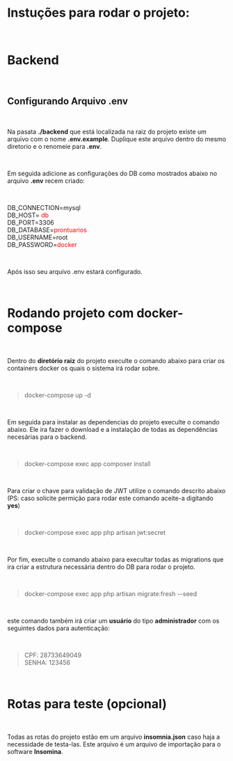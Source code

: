 # Instuções para rodar o projeto:

<br />

# Backend

<br />

## Configurando Arquivo .env

<br />

Na pasata <strong>./backend</strong> que está localizada na raiz do projeto existe um
arquivo com o nome <strong>.env.example</strong>. Duplique este arquivo dentro do mesmo
diretorio e o renomeie para <strong>.env</strong>.

<br/>

Em seguida adicione as configurações do DB como mostrados abaixo no arquivo <strong>.env</strong> recem criado:

<br/>

DB_CONNECTION=mysql <br/>
DB_HOST= <span style="color:red">db</span> <br/>
DB_PORT=3306 <br/>
DB_DATABASE=<span style="color:red">prontuarios</span> <br/>
DB_USERNAME=root <br/>
DB_PASSWORD=<span style="color:red">docker</span> <br/>

<br/>

Após isso seu arquivo .env estará configurado.

<br/>

# Rodando projeto com docker-compose 

<br />

Dentro do <strong>diretório raiz</strong> do projeto execulte o comando abaixo para
criar os containers docker os quais o sistema irá rodar sobre.

<br />

> docker-compose up -d

<br/>

Em seguida para instalar as dependencias do projeto execulte o comando abaixo. 
Ele ira fazer o download e a instalação de todas as dependências necesárias para o
backend.

<br/>

> docker-compose exec app composer install

<br/>

Para criar o chave para validação de JWT utilize o comando descrito abaixo\
(PS: caso solicite permição para rodar este comando aceite-a digitando <strong>yes</strong>)

<br/>

> docker-compose exec app php artisan jwt:secret

<br/>

Por fim, execulte o comando abaixo para execultar todas as migrations que ira criar a estrutura necessária dentro do DB para rodar o projeto.

<br/>

> docker-compose exec app php artisan migrate:fresh --seed

<br/>

este comando também irá criar um <strong>usuário</strong> do tipo <strong>administrador</strong>
com os seguintes dados para autenticação:

<br/>

> CPF: 28733649049\
> SENHA: 123456

<br/>

# Rotas para teste (opcional)

<br/>

Todas as rotas do projeto estão em um arquivo <strong>insomnia.json</strong> 
caso haja a necessidade de testa-las. Este arquivo é um arquivo de importação para 
o software <strong>Insomina</strong>.
